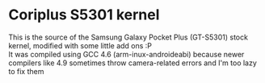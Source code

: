 # Coriplus S5301 kernel
This is the source of the Samsung Galaxy Pocket Plus (GT-S5301) stock kernel, modified with some little add ons :P  
It was compiled using GCC 4.6 (arm-inux-androideabi) because newer compilers like 4.9 sometimes throw camera-related errors and I'm too lazy to fix them  

